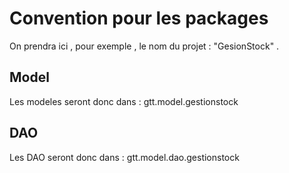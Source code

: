 # Convention pour les packages

On prendra ici , pour exemple , le nom du projet : "GesionStock" .

## Model

Les modeles seront donc dans : gtt.model.gestionstock

## DAO

Les DAO seront donc dans : gtt.model.dao.gestionstock